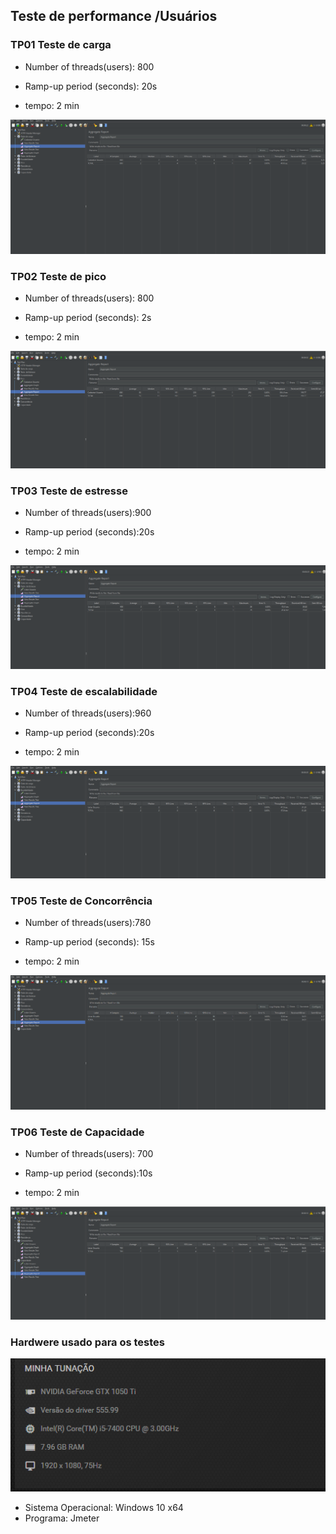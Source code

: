 ## Teste de performance /Usuários


### TP01 Teste de carga

- Number of threads(users): 800

- Ramp-up period (seconds): 20s

- tempo: 2 min

![Teste de carga](image.png)

### TP02 Teste de pico

- Number of threads(users): 800

- Ramp-up period (seconds): 2s

- tempo: 2 min

![Teste de pico](image-1.png)

### TP03 Teste de estresse

- Number of threads(users):900

- Ramp-up period (seconds):20s

- tempo: 2 min

![Teste de estresse](image-2.png)

### TP04 Teste de escalabilidade

- Number of threads(users):960

- Ramp-up period (seconds):20s

- tempo: 2 min

![Teste de escalabilidade](image-3.png)

### TP05 Teste de Concorrência

- Number of threads(users):780

- Ramp-up period (seconds): 15s

- tempo: 2 min

![teste de concorrencia](image-4.png)

### TP06 Teste de Capacidade

- Number of threads(users): 700

- Ramp-up period (seconds):10s

- tempo: 2 min

![Capacidade](image-5.png)


### Hardwere usado para os testes

![hardwere](image-6.png)

- Sistema Operacional: Windows 10 x64
- Programa: Jmeter